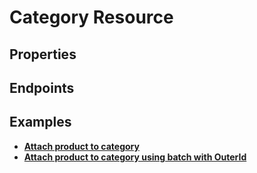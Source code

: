 # Category Resource

## Properties

<ResourceProperties :resource="'category'" :lang="'en'"/>

## Endpoints

[//]: <> (GET ENDPOINT)
<ResourceEndpoint :resource="'category'" :endpoint="'get'" :lang="'en'">

<template v-slot:responseJSON>

<<< @/docs/fixtures/api/category/response/json/get_id.json

</template>

<template v-slot:responseXML>

<<< @/docs/fixtures/api/category/response/xml/get_id.xml

</template>

</ResourceEndpoint>

[//]: <> (GETCOLLECTION ENDPOINT)
<ResourceEndpoint :resource="'category'" :endpoint="'getCollection'" :lang="'en'">

<template v-slot:responseJSON>

<<< @/docs/fixtures/api/category/response/json/get_page.json

</template>

<template v-slot:responseXML>

<<< @/docs/fixtures/api/category/response/xml/get_page.xml

</template>

</ResourceEndpoint>

[//]: <> (POST ENDPOINT)
<ResourceEndpoint :resource="'category'" :endpoint="'post'" :lang="'en'">

<template v-slot:request>

<<< @/docs/fixtures/api/category/request/post.json

</template>

<template v-slot:responseJSON>

<<< @/docs/fixtures/api/category/response/json/get_id.json

</template>

<template v-slot:responseXML>

<<< @/docs/fixtures/api/category/response/xml/get_id.xml

</template>

</ResourceEndpoint>

[//]: <> (PUT ENDPOINT)
<ResourceEndpoint :resource="'category'" :endpoint="'put'" :lang="'en'">

<template v-slot:request>

<<< @/docs/fixtures/api/category/request/put.json

</template>

<template v-slot:responseJSON>

<<< @/docs/fixtures/api/category/response/json/get_id.json

</template>

<template v-slot:responseXML>

<<< @/docs/fixtures/api/category/response/xml/get_id.xml

</template>

</ResourceEndpoint>

[//]: <> (DELETE ENDPOINT)
<ResourceEndpoint :resource="'category'" :endpoint="'delete'" :lang="'en'"/>

## Examples

- [**Attach product to category**](../development/api-examples/04_attach_product_to_category.md)
- [**Attach product to category using batch with OuterId**](../development/api/04_batch.md#termek-hozzaadasa-kategoriahoz-outer-id-segitsegevel)
